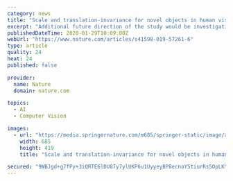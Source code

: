 ```yaml
---
category: news
title: "Scale and translation-invariance for novel objects in human vision"
excerpt: "Additional future direction of the study would be investigating diagnostic critical spatial frequency in ENNs for object recognition. It was previously observed that critical bands of spatial ..."
publishedDateTime: 2020-01-29T10:09:00Z
webUrl: "https://www.nature.com/articles/s41598-019-57261-6"
type: article
quality: 24
heat: 24
published: false

provider:
  name: Nature
  domain: nature.com

topics:
  - AI
  - Computer Vision

images:
  - url: "https://media.springernature.com/m685/springer-static/image/art%3A10.1038%2Fs41598-019-57261-6/MediaObjects/41598_2019_57261_Fig1_HTML.png"
    width: 685
    height: 419
    title: "Scale and translation-invariance for novel objects in human vision"

secured: "9WBJgd+g7fPy+3iQRTE6lDU87y7ylUKP6u1UyyeyBP8ecnoY5tiurRs5OpLKYN6xotAb1rAJbvZDMm7VZsu+iSF1etQL0ep9mHkWMbpcQugJnX4vLAcDqYpkiq5D9bD/meLX+wSZIjLgxJYnS0Yq16K9xuYiBOerBr/8uQATBznqAgwUcOeDaijrSI9WVFXNp2bZhZ/7Vmd+pL924pLYAJtJqhAIUTXSGqFG3kBhxa9VFCpAFVxpQtq4CSESIIEhwMoQ8uwphQQ0LPMeRHRQbV9F7KJcFxukYoMBhG682xxjG4FFLUjOYSZOoB6desUP;6RDW7CMWnNfRMRF+Ok14KQ=="
---
```



